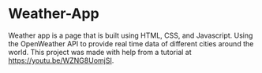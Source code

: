 # Weather-App
Weather app is a page that is built using HTML, CSS, and Javascript. Using the OpenWeather API to provide real time data of different cities around the world. This project was made with help from a tutorial at https://youtu.be/WZNG8UomjSI.

